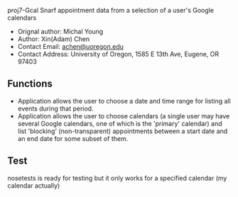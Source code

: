 proj7-Gcal
Snarf appointment data from a selection of a user's Google calendars 
- Orignal author: Michal Young
- Author: Xin(Adam) Chen
- Contact Email: achen@uoregon.edu
- Contact Address: University of Oregon, 1585 E 13th Ave, Eugene, OR 97403



## Functions
- Application allows the user to choose a date and time range for listing all events during that period.
- Application allows the user to choose calendars (a single user may have several Google calendars, one of which is the 'primary' calendar) and list 'blocking'  (non-transparent) appointments between a start date and an end date for some subset of them.

## Test
nosetests is ready for testing but it only works for a specified calendar (my calendar actually)


